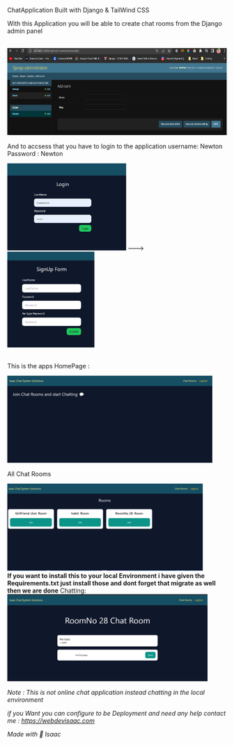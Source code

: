 ChatApplication Built with Django & TailWind CSS 
<br/>


With this Application you will be able to create chat rooms from the Django admin panel
<br/>
<br/>

<img height=200px src ="imagesDjangochat/addroom.png"/>


And to accsess that you have to login to the application
username: Newton
Password : Newton

<img height=200px src= "imagesDjangochat/login.png" /> --->
<img height=220px src="imagesDjangochat/signup%20form.png" />
<br/>
<br/>

This is the apps HomePage : 
<br/>

<img height=200px src="imagesDjangochat/homepage.png" />
<br/>

All Chat Rooms 
<br/>

<img height=200px src="imagesDjangochat/chatroom.png" />
<br/>
<strong>If you want to install this to your local Environment i have given the Requirements.txt just install those and dont forget that migrate as well then we are done</strong>
Chatting:
<br/>

<img height=200px src="imagesDjangochat/chatro.png" />
<br/>

<i>Note : This is not online chat application instead chatting in the local environment <i>

if you Want you can configure to be Deployment and need any help contact me : https://webdevisaac.com

Made with 💞 Isaac


